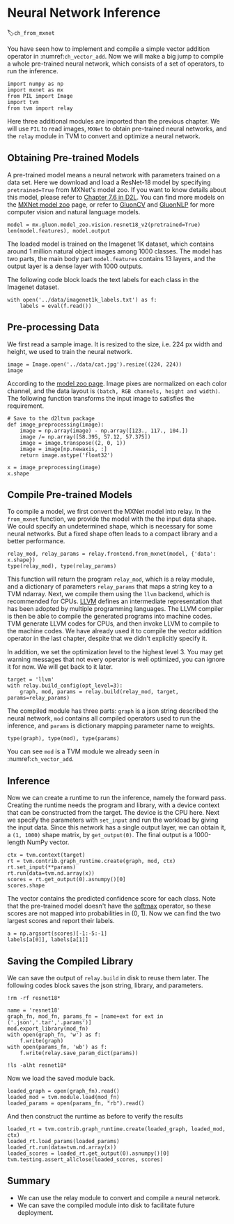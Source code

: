 # Neural Network Inference
:label:`ch_from_mxnet`

You have seen how to implement and compile a simple vector addition operator in :numref:`ch_vector_add`. Now we will make a big jump to compile a whole pre-trained neural network, which consists of a set of operators, to run the inference.

```{.python .input  n=1}
import numpy as np
import mxnet as mx
from PIL import Image
import tvm 
from tvm import relay
```

Here three additional modules are imported than the previous chapter. We will use `PIL` to read images, `MXNet` to obtain pre-trained neural networks, and the `relay` module in TVM to convert and optimize a neural network. 

## Obtaining Pre-trained Models

A pre-trained model means a neural network with parameters trained on a data set. Here we download and load a ResNet-18 model by specifying `pretrained=True` from MXNet's model zoo. If you want to know details about this model, please refer to [Chapter 7.6 in D2L](http://d2l.ai/chapter_convolutional-modern/resnet.html). You can find more models on the [MXNet model zoo](https://mxnet.apache.org/api/python/docs/api/gluon/model_zoo/index.html) page, or refer to [GluonCV](https://gluon-cv.mxnet.io/model_zoo/index.html) and [GluonNLP](http://gluon-nlp.mxnet.io/model_zoo/index.html) for more computer vision and natural language models.

```{.python .input  n=2}
model = mx.gluon.model_zoo.vision.resnet18_v2(pretrained=True)
len(model.features), model.output
```

The loaded model is trained on the Imagenet 1K dataset, which contains around 1 million natural object images among 1000 classes. The model has two parts, the main body part `model.features` contains 13 layers, and the output layer is a dense layer with 1000 outputs. 

The following code block loads the text labels for each class in the Imagenet dataset.

```{.python .input  n=3}
with open('../data/imagenet1k_labels.txt') as f:
    labels = eval(f.read())
```

## Pre-processing Data

We first read a sample image. It is resized to the size, i.e. 224 px width and height, we used to train the neural network.

```{.python .input  n=4}
image = Image.open('../data/cat.jpg').resize((224, 224))
image
```

According to the [model zoo page](https://mxnet.apache.org/api/python/docs/api/gluon/model_zoo/index.html). Image pixes are normalized on each color channel, and the data layout is `(batch, RGB channels, height and width)`. The following function transforms the input image to satisfies the requirement.

```{.python .input  n=5}
# Save to the d2ltvm package
def image_preprocessing(image):
    image = np.array(image) - np.array([123., 117., 104.])
    image /= np.array([58.395, 57.12, 57.375])
    image = image.transpose((2, 0, 1))
    image = image[np.newaxis, :]
    return image.astype('float32')

x = image_preprocessing(image)
x.shape
```

## Compile Pre-trained Models

To compile a model, we first convert the MXNet model into relay. In the `from_mxnet` function, we provide the model with the the input data shape. We could specify an undetermined shape, which is necessary for some neural networks. But a fixed shape often leads to a compact library and a better performance.

```{.python .input  n=6}
relay_mod, relay_params = relay.frontend.from_mxnet(model, {'data': x.shape})
type(relay_mod), type(relay_params)
```

This function will return the program `relay_mod`, which is a relay module, and a dictionary of parameters `relay_params` that maps a string key to a TVM ndarray. Next, we compile them using the `llvm` backend, which is recommended for CPUs. [LLVM](https://en.wikipedia.org/wiki/LLVM) defines an intermediate representation that has been adopted by multiple programming languages. The LLVM compiler is then be able to compile the generated programs into machine codes. TVM generate LLVM codes for CPUs, and then invoke LLVM to compile to the machine codes. We have already used it to compile the vector addition operator in the last chapter, despite that we didn't explicitly specify it.  

In addition, we set the optimization level to the highest level 3. You may get warning messages that not every operator is well optimized, you can ignore it for now. We will get back to it later.

```{.python .input  n=7}
target = 'llvm'
with relay.build_config(opt_level=3):
    graph, mod, params = relay.build(relay_mod, target, params=relay_params)
```

The compiled module has three parts: `graph` is a json string described the neural network, `mod` contains all compiled operators used to run the inference, and `params` is dictionary mapping parameter name to weights.

```{.python .input  n=8}
type(graph), type(mod), type(params)
```

You can see `mod` is a TVM module we already seen in :numref:`ch_vector_add`. 

## Inference

Now we can create a runtime to run the inference, namely the forward pass. Creating the runtime needs the program and library, with a device context that can be constructed from the target. The device is the CPU here. Next we specify the parameters with `set_input` and run the workload by giving the input data. Since this network has a single output layer, we can obtain it, a `(1, 1000)` shape matrix, by `get_output(0)`. The final output is a 1000-length NumPy vector.

```{.python .input  n=9}
ctx = tvm.context(target)
rt = tvm.contrib.graph_runtime.create(graph, mod, ctx)
rt.set_input(**params)
rt.run(data=tvm.nd.array(x))
scores = rt.get_output(0).asnumpy()[0]
scores.shape
```

The vector contains the predicted confidence score for each class. Note that the pre-trained model doesn't have the [softmax](https://en.wikipedia.org/wiki/Softmax_function) operator, so these scores are not mapped into probabilities in (0, 1). Now we can find the two largest scores and report their labels.

```{.python .input  n=10}
a = np.argsort(scores)[-1:-5:-1]
labels[a[0]], labels[a[1]]
```

## Saving the Compiled Library

We can save the output of `relay.build` in disk to reuse them later. The following codes block saves the json string, library, and parameters.

```{.python .input  n=11}
!rm -rf resnet18*

name = 'resnet18'
graph_fn, mod_fn, params_fn = [name+ext for ext in ('.json','.tar','.params')]
mod.export_library(mod_fn)
with open(graph_fn, 'w') as f:
    f.write(graph)
with open(params_fn, 'wb') as f:
    f.write(relay.save_param_dict(params))

!ls -alht resnet18*
```

Now we load the saved module back.

```{.python .input  n=12}
loaded_graph = open(graph_fn).read()
loaded_mod = tvm.module.load(mod_fn)
loaded_params = open(params_fn, "rb").read()
```

And then construct the runtime as before to verify the results

```{.python .input  n=13}
loaded_rt = tvm.contrib.graph_runtime.create(loaded_graph, loaded_mod, ctx)
loaded_rt.load_params(loaded_params)
loaded_rt.run(data=tvm.nd.array(x))
loaded_scores = loaded_rt.get_output(0).asnumpy()[0]
tvm.testing.assert_allclose(loaded_scores, scores)
```

## Summary

- We can use the relay module to convert and compile a neural network.
- We can save the compiled module into disk to facilitate future deployment.

